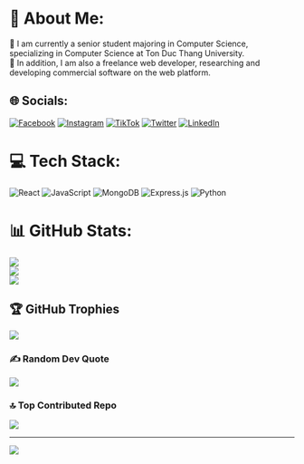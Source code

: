 # 💫 About Me:
🌱 I am currently a senior student majoring in Computer Science, specializing in Computer Science at Ton Duc Thang University.<br>🔭 In addition, I am also a freelance web developer, researching and developing commercial software on the web platform.


## 🌐 Socials:
[![Facebook](https://img.shields.io/badge/Facebook-%231877F2.svg?logo=Facebook&logoColor=white)](https://facebook.com/trankhaihoang.vn) [![Instagram](https://img.shields.io/badge/Instagram-%23E4405F.svg?logo=Instagram&logoColor=white)](https://instagram.com/trankhaihoang.vn) [![TikTok](https://img.shields.io/badge/TikTok-%23000000.svg?logo=TikTok&logoColor=white)](https://tiktok.com/@trankhaihoang.vn) [![Twitter](https://img.shields.io/badge/Twitter-%231DA1F2.svg?logo=Twitter&logoColor=white)](https://twitter.com/@Tran_KhaiHoang) [![LinkedIn](https://img.shields.io/badge/LinkedIn-%230077B5.svg?logo=linkedin&logoColor=white)](https://linkedin.com/in/trankhaihoang) 

# 💻 Tech Stack:
![React](https://img.shields.io/badge/react-%2320232a.svg?style=for-the-badge&logo=react&logoColor=%2361DAFB) ![JavaScript](https://img.shields.io/badge/javascript-%23323330.svg?style=for-the-badge&logo=javascript&logoColor=%23F7DF1E) ![MongoDB](https://img.shields.io/badge/MongoDB-%234ea94b.svg?style=for-the-badge&logo=mongodb&logoColor=white) ![Express.js](https://img.shields.io/badge/express.js-%23404d59.svg?style=for-the-badge&logo=express&logoColor=%2361DAFB) ![Python](https://img.shields.io/badge/python-3670A0?style=for-the-badge&logo=python&logoColor=ffdd54)
# 📊 GitHub Stats:
![](https://github-readme-stats.vercel.app/api?username=it-trankhaihoang&theme=react&hide_border=false&include_all_commits=true&count_private=true)<br/>
![](https://github-readme-streak-stats.herokuapp.com/?user=it-trankhaihoang&theme=react&hide_border=false)<br/>
![](https://github-readme-stats.vercel.app/api/top-langs/?username=it-trankhaihoang&theme=react&hide_border=false&include_all_commits=true&count_private=true&layout=compact)

## 🏆 GitHub Trophies
![](https://github-profile-trophy.vercel.app/?username=it-trankhaihoang&theme=discord&no-frame=false&no-bg=true&margin-w=4)

### ✍️ Random Dev Quote
![](https://quotes-github-readme.vercel.app/api?type=horizontal&theme=tokyonight)

### 🔝 Top Contributed Repo
![](https://github-contributor-stats.vercel.app/api?username=it-trankhaihoang&limit=5&theme=tokyonight&combine_all_yearly_contributions=true)

---
[![](https://visitcount.itsvg.in/api?id=it-trankhaihoang&icon=6&color=0)](https://visitcount.itsvg.in)

<!-- Proudly created with GPRM ( https://gprm.itsvg.in ) -->
